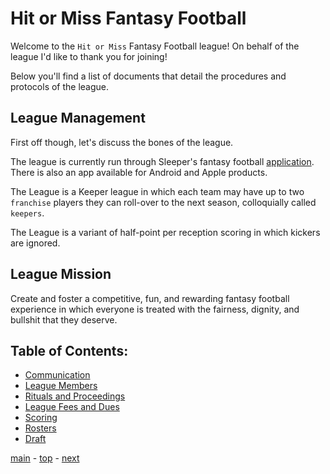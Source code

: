 # Hit or Miss Fantasy Football

Welcome to the `Hit or Miss` Fantasy Football league!
On behalf of the league I'd like to thank you for joining!

Below you'll find a list of documents that detail the procedures and protocols of the league.

## League Management

First off though, let's discuss the bones of the league.

The league is currently run through Sleeper's fantasy football [application][sleeper].
There is also an app available for Android and Apple products.

The League is a Keeper league in which each team may have up to two `franchise` players they can roll-over to the next season, colloquially called `keepers`.

The League is a variant of half-point per reception scoring in which kickers are ignored.

## League Mission

Create and foster a competitive, fun, and rewarding fantasy football experience in which everyone is treated with the fairness, dignity, and bullshit that they deserve.

## Table of Contents:

-   [Communication][communication]
-   [League Members][members]
-   [Rituals and Proceedings][rituals]
-   [League Fees and Dues][fees]
-   [Scoring][scoring]
-   [Rosters][rosters]
-   [Draft][draft]

[main][main] - [top][top] - [next][next]

[main]: readme.md
[top]: readme.md
[next]: communication.md

[sleeper]: https://sleeper.app/leagues/698583839592771584
[communication]: communication.md
[members]: league_members.md
[rituals]: policies_and_procedures.md
[fees]: league_fees_and_dues.md
[scoring]: scoring.md
[rosters]: rosters.md
[draft]: draft.md
